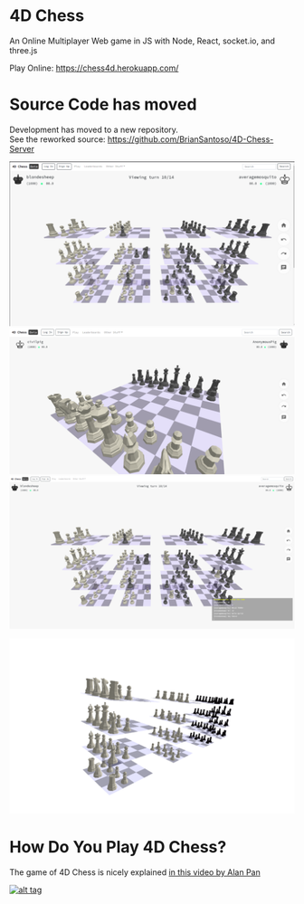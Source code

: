 


# 4D Chess
An Online Multiplayer Web game in JS with Node, React, socket.io, and three.js

Play Online: https://chess4d.herokuapp.com/  

# Source Code has moved
Development has moved to a new repository.  
See the reworked source: https://github.com/BrianSantoso/4D-Chess-Server

![alt tag](https://raw.githubusercontent.com/BrianSantoso/images/master/4D-Chess/gallery_3.png)
![alt tag](https://raw.githubusercontent.com/BrianSantoso/images/master/4D-Chess/gallery_1.png)
![alt tag](https://raw.githubusercontent.com/BrianSantoso/images/master/4D-Chess/gallery_4.png)

<a href="https://chess4d.herokuapp.com/">![alt tag](https://raw.githubusercontent.com/BrianSantoso/images/master/4D-Chess/4dchessgif.gif)</a>
# How Do You Play 4D Chess?
The game of 4D Chess is nicely explained [in this video by Alan Pan](https://www.youtube.com/watch?v=3wFQPSEPgWc)

<a href="https://www.youtube.com/watch?v=3wFQPSEPgWc">![alt tag](http://i3.ytimg.com/vi/3wFQPSEPgWc/maxresdefault.jpg)</a>
